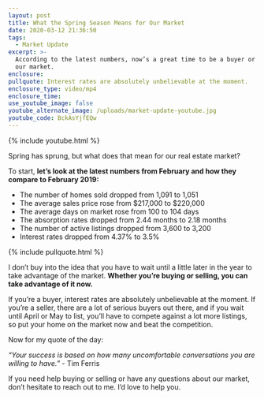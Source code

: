 ```yaml
---
layout: post
title: What the Spring Season Means for Our Market
date: 2020-03-12 21:36:50
tags:
  - Market Update
excerpt: >-
  According to the latest numbers, now’s a great time to be a buyer or seller in
  our market.
enclosure:
pullquote: Interest rates are absolutely unbelievable at the moment.
enclosure_type: video/mp4
enclosure_time:
use_youtube_image: false
youtube_alternate_image: /uploads/market-update-youtube.jpg
youtube_code: BckAsYjfEQw
---
```


{% include youtube.html %}

Spring has sprung, but what does that mean for our real estate market?&nbsp;

To start, **let’s look at the latest numbers from February and how they compare to February 2019:**

* The number of homes sold dropped from 1,091 to 1,051
* The average sales price rose from $217,000 to $220,000
* The average days on market rose from 100 to 104 days
* The absorption rates dropped from 2.44 months to 2.18 months
* The number of active listings dropped from 3,600 to 3,200
* Interest rates dropped from 4.37% to 3.5%

{% include pullquote.html %}

I don’t buy into the idea that you have to wait until a little later in the year to take advantage of the market. **Whether you’re buying or selling, you can take advantage of it now.**&nbsp;

If you’re a buyer, interest rates are absolutely unbelievable at the moment. If you’re a seller, there are a lot of serious buyers out there, and if you wait until April or May to list, you’ll have to compete against a lot more listings, so put your home on the market now and beat the competition.&nbsp;

Now for my quote of the day:&nbsp;

*“Your success is based on how many uncomfortable conversations you are willing to have.”* - Tim Ferris&nbsp;

If you need help buying or selling or have any questions about our market, don’t hesitate to reach out to me. I’d love to help you.